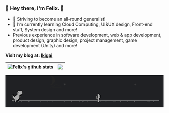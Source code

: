 ### 👋 Hey there, I'm Felix. 👋

- 🔭 Striving to become an all-round generalist!
- 🌱 I’m currently learning Cloud Computing, UI&UX design, Front-end stuff, System design and more!
- Previous experience in software development, web & app development, product design, graphic design, project management, game development (Unity) and more!

**Visit my blog at: [Ikigai](https://felix-ku.github.io/)**


| <a href="https://github.com/anuraghazra/github-readme-stats"><img align="center" src="https://github-readme-stats.vercel.app/api?username=Felix-Ku&show_icons=true&include_all_commits=true&theme=buefy&hide_border=true" alt="Felix's github stats" /></a> | <a href="https://github.com/anuraghazra/github-readme-stats"><img align="center" src="https://github-readme-stats.vercel.app/api/top-langs/?username=Felix-Ku&layout=compact&theme=buefy&hide_border=true" /></a> |
| ------------- | ------------- |

[![name](Dino.gif)](https://felix-ku.github.io/)
